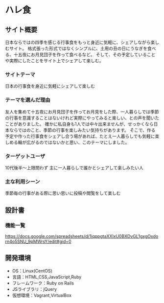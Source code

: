 # ハレ食

## サイト概要
日本ならではの四季を感じる行事食をもっと身近に気軽に、シェアしながら楽しむサイト。
格式張った形式ではなくシンプルに、土用の丑の日にうなぎを食べる、十五夜にお月見団子を作って食べるなど。
そして、その予定していることや実際にしたことをサイト上でシェアして楽しむ。

### サイトテーマ
日本の行事食を身近に気軽にシェアして楽しむ

### テーマを選んだ理由
友人を集めて十五夜にお月見団子を作ってお月見をした際、一人暮らしでは季節の行事を意識することはないけれど実際にやってみると楽しい、との声を聞いたことがありました。
確かに私自身も1人では中々出来ませんが、せっかくなら日本ならではのこと、季節の行事を楽しみたい気持ちがあります。
そこで、作る予定や作った行事食をシェアし合う場があれば、たとえ一人暮らしでも気軽に楽しめる輪が広がるのではないかと思い、このテーマにしました。

### ターゲットユーザ
10代後半〜上限問わず
主に一人暮らしで誰かとシェアして楽しみたい人

### 主な利用シーン
季節毎の行事がある際に思い思いに投稿や閲覧をして楽しむ

## 設計書

### 機能一覧
<https://docs.google.com/spreadsheets/d/1iqppgtaXXlxU0BXDvGL1gxgOxdorn4o5SNU_9pMWrsY/edit#gid=0>

## 開発環境
- OS：Linux(CentOS)
- 言語：HTML,CSS,JavaScript,Ruby
- フレームワーク：Ruby on Rails
- JSライブラリ：jQuery
- 仮想環境：Vagrant,VirtualBox